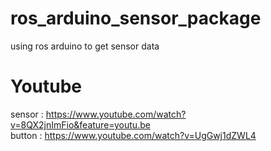 # ros_arduino_sensor_package
using ros arduino to get sensor data

# Youtube
sensor : https://www.youtube.com/watch?v=8QX2jnImFio&feature=youtu.be
<br>
button : https://www.youtube.com/watch?v=UgGwj1dZWL4
